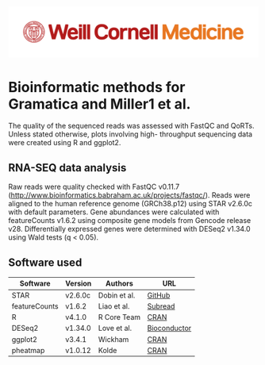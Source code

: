 ![](WCM_MB_LOGO_HZSS1L_CLR_RGB.png)

# Bioinformatic methods for Gramatica and Miller1 et al.

The quality of the sequenced reads was assessed with FastQC and QoRTs. Unless stated otherwise, plots involving high- throughput sequencing data were created using R and ggplot2.

## RNA-SEQ data analysis
Raw reads were quality checked with FastQC v0.11.7 (http://www.bioinformatics.babraham.ac.uk/projects/fastqc/). Reads were aligned to the human reference genome (GRCh38.p12) using STAR v2.6.0c with default parameters. Gene abundances were calculated with featureCounts v1.6.2 using composite gene models from Gencode release v28. Differentially expressed genes were determined with DESeq2 v1.34.0 using Wald tests (q < 0.05).

## Software used

| Software           | Version    | Authors           | URL                                                               |
|--------------------|------------|-------------------|-------------------------------------------------------------------|
| STAR               | v2.6.0c    | Dobin et al.      | [GitHub](https://github.com/alexdobin/STAR/releases)             |
| featureCounts     | v1.6.2      | Liao et al.       | [Subread](https://subread.sourceforge.net/featureCounts.html)    |
| R                  | v4.1.0      | R Core Team       | [CRAN](https://cran.r-project.org)                               |
| DESeq2             | v1.34.0     | Love et al.       | [Bioconductor](https://bioconductor.org/packages/release/bioc/html/DESeq2.html) |
| ggplot2            | v3.4.1      | Wickham           | [CRAN](https://cran.r-project.org/web/packages/ggplot2/index.html) |
| pheatmap           | v1.0.12     | Kolde             | [CRAN](https://cran.r-project.org/web/packages/pheatmap/index.html) |
